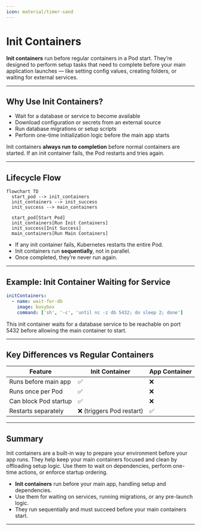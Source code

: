 ```yaml
---
icon: material/timer-sand
---
```


# Init Containers

**Init containers** run before regular containers in a Pod start. They’re designed to perform setup tasks that need to complete before your main application launches — like setting config values, creating folders, or waiting for external services.

---

<h2>Why Use Init Containers?</h2>

- Wait for a database or service to become available
- Download configuration or secrets from an external source
- Run database migrations or setup scripts
- Perform one-time initialization logic before the main app starts

Init containers **always run to completion** before normal containers are started. If an init container fails, the Pod restarts and tries again.

---

## Lifecycle Flow

```mermaid
flowchart TD
  start_pod --> init_containers
  init_containers --> init_success
  init_success --> main_containers

  start_pod[Start Pod]
  init_containers[Run Init Containers]
  init_success[Init Success]
  main_containers[Run Main Containers]

```


- If any init container fails, Kubernetes restarts the entire Pod.
- Init containers run **sequentially**, not in parallel.
- Once completed, they’re never run again.

---

## Example: Init Container Waiting for Service

```yaml
initContainers:
  - name: wait-for-db
    image: busybox
    command: ['sh', '-c', 'until nc -z db 5432; do sleep 2; done']
```

This init container waits for a database service to be reachable on port 5432 before allowing the main container to start.

---

<h2>Key Differences vs Regular Containers</h2>

| Feature              | Init Container       | App Container         |
|----------------------|----------------------|------------------------|
| Runs before main app | ✅                   | ❌                    |
| Runs once per Pod    | ✅                   | ❌                    |
| Can block Pod startup| ✅                   | ❌                    |
| Restarts separately  | ❌ (triggers Pod restart) | ✅                |

---

<h2>Summary</h2>

Init containers are a built-in way to prepare your environment before your app runs. They help keep your main containers focused and clean by offloading setup logic. Use them to wait on dependencies, perform one-time actions, or enforce startup ordering.

- <strong>Init containers</strong> run before your main app, handling setup and dependencies.
- Use them for waiting on services, running migrations, or any pre-launch logic.
- They run sequentially and must succeed before your main containers start.




---

